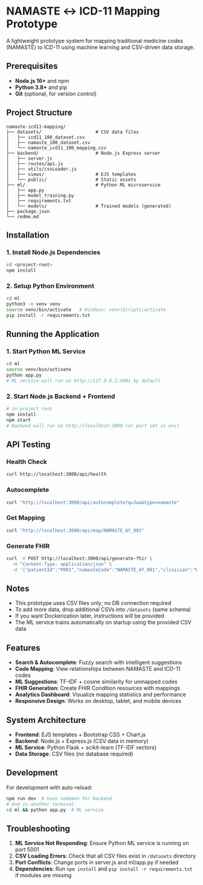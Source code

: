 # NAMASTE ↔ ICD-11 Mapping Prototype

A lightweight prototype system for mapping traditional medicine codes (NAMASTE) to ICD-11 using machine learning and CSV-driven data storage.

## Prerequisites

- **Node.js 16+** and npm
- **Python 3.8+** and pip
- **Git** (optional, for version control)

## Project Structure

```
namaste-icd11-mapping/
├── datasets/                    # CSV data files
│   ├── icd11_100_dataset.csv
│   ├── namaste_100_dataset.csv
│   └── namaste_icd11_100_mapping.csv
├── backend/                     # Node.js Express server
│   ├── server.js
│   ├── routes/api.js
│   ├── utils/csvLoader.js
│   ├── views/                   # EJS templates
│   └── public/                  # Static assets
├── ml/                          # Python ML microservice
│   ├── app.py
│   ├── model_training.py
│   ├── requirements.txt
│   └── models/                  # Trained models (generated)
├── package.json
└── redme.md
```

## Installation

### 1. Install Node.js Dependencies

```bash
cd <project-root>
npm install
```

### 2. Setup Python Environment

```bash
cd ml
python3 -m venv venv
source venv/bin/activate   # Windows: venv\Scripts\activate
pip install -r requirements.txt
```

## Running the Application

### 1. Start Python ML Service

```bash
cd ml
source venv/bin/activate
python app.py
# ML service will run on http://127.0.0.1:5001 by default
```

### 2. Start Node.js Backend + Frontend

```bash
# in project root
npm install
npm start
# Backend will run on http://localhost:3000 (or port set in env)
```

## API Testing

### Health Check
```bash
curl http://localhost:3000/api/health
```

### Autocomplete
```bash
curl "http://localhost:3000/api/autocomplete?q=Jwa&type=namaste"
```

### Get Mapping
```bash
curl "http://localhost:3000/api/map/NAMASTE_AY_001"
```

### Generate FHIR
```bash
curl -X POST http://localhost:3000/api/generate-fhir \
  -H "Content-Type: application/json" \
  -d '{"patientId":"P001","namasteCode":"NAMASTE_AY_001","clinician":"Dr. XYZ"}'
```

## Notes

- This prototype uses CSV files only; no DB connection required
- To add more data, drop additional CSVs into `/datasets` (same schema)
- If you want Dockerization later, instructions will be provided
- The ML service trains automatically on startup using the provided CSV data

## Features

- **Search & Autocomplete**: Fuzzy search with intelligent suggestions
- **Code Mapping**: View relationships between NAMASTE and ICD-11 codes  
- **ML Suggestions**: TF-IDF + cosine similarity for unmapped codes
- **FHIR Generation**: Create FHIR Condition resources with mappings
- **Analytics Dashboard**: Visualize mapping statistics and performance
- **Responsive Design**: Works on desktop, tablet, and mobile devices

## System Architecture

- **Frontend**: EJS templates + Bootstrap CSS + Chart.js
- **Backend**: Node.js + Express.js (CSV data in memory)
- **ML Service**: Python Flask + scikit-learn (TF-IDF vectors)
- **Data Storage**: CSV files (no database required)

## Development

For development with auto-reload:

```bash
npm run dev  # Uses nodemon for backend
# And in another terminal:
cd ml && python app.py  # ML service
```

## Troubleshooting

1. **ML Service Not Responding**: Ensure Python ML service is running on port 5001
2. **CSV Loading Errors**: Check that all CSV files exist in `/datasets` directory
3. **Port Conflicts**: Change ports in server.js and ml/app.py if needed
4. **Dependencies**: Run `npm install` and `pip install -r requirements.txt` if modules are missing